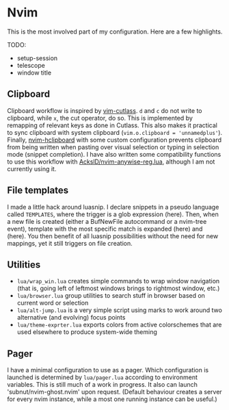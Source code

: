# Nvim

This is the most involved part of my configuration. Here are a few highlights.

TODO:
- setup-session
- telescope
- window title

## Clipboard

Clipboard workflow is inspired by [vim-cutlass](https://github.com/svermeulen/vim-cutlass). `d` and `c` do not write to clipboard, while `x`, the cut operator, do so. This is implemented by remapping of relevant keys as done in Cutlass. This also makes it practical to sync clipboard with system clipboard (`vim.o.clipboard = 'unnamedplus'`). Finally, [nvim-hclipboard](https://github.com/kevinhwang91/nvim-hclipboard) with some custom configuration prevents clipboard from being written when pasting over visual selection or typing in selection mode (snippet completion). I have also written some compatibility functions to use this workflow with [AckslD/nvim-anywise-reg.lua](https://github.com/AckslD/nvim-anywise-reg.lua), although I am not currently using it.

## File templates

I made a little hack around luasnip. I declare snippets in a pseudo language called `TEMPLATES`, where the trigger is a glob expression (here). Then, when a new file is created (either a BufNewFile autocommand or a nvim-tree event), template with the most specific match is expanded (here) and (here). You then benefit of all luasnip possibilities without the need for new mappings, yet it still triggers on file creation.

## Utilities

- `lua/wrap_win.lua` creates simple commands to wrap window navigation (that is, going left of leftmost windows brings to rightmost window, etc.)
- `lua/browser.lua` group utilities to search stuff in browser based on current word or selection
- `lua/alt-jump.lua` is a very simple script using marks to work around two alternative (and evolving) focus points
- `lua/theme-exprter.lua` exports colors from active colorschemes that are used elsewhere to produce system-wide theming

## Pager

I have a minimal configuration to use as a pager. Which configuration is launched is determined by `lua/pager.lua` according to environment variables. This is still much of a work in progress. It also can launch 'subnut/nvim-ghost.nvim' upon request. (Default behaviour creates a server for every nvim instance, while a most one running instance can be useful.)

